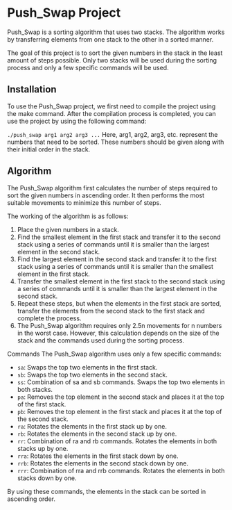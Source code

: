 # Push_Swap Project
Push_Swap is a sorting algorithm that uses two stacks. The algorithm works by transferring elements from one stack to the other in a sorted manner.

The goal of this project is to sort the given numbers in the stack in the least amount of steps possible. Only two stacks will be used during the sorting process and only a few specific commands will be used.

## Installation
To use the Push_Swap project, we first need to compile the project using the make command. After the compilation process is completed, you can use the project by using the following command:

`./push_swap arg1 arg2 arg3 ...`
Here, arg1, arg2, arg3, etc. represent the numbers that need to be sorted. These numbers should be given along with their initial order in the stack.

## Algorithm
The Push_Swap algorithm first calculates the number of steps required to sort the given numbers in ascending order. It then performs the most suitable movements to minimize this number of steps.

The working of the algorithm is as follows:

1. Place the given numbers in a stack.
2. Find the smallest element in the first stack and transfer it to the second stack using a series of commands until it is smaller than the largest element in the second stack.
3. Find the largest element in the second stack and transfer it to the first stack using a series of commands until it is smaller than the smallest element in the first stack.
4. Transfer the smallest element in the first stack to the second stack using a series of commands until it is smaller than the largest element in the second stack.
5. Repeat these steps, but when the elements in the first stack are sorted, transfer the elements from the second stack to the first stack and complete the process.
6. The Push_Swap algorithm requires only 2.5n movements for n numbers in the worst case. However, this calculation depends on the size of the stack and the commands used during the sorting process.

Commands
The Push_Swap algorithm uses only a few specific commands:

* `sa`: Swaps the top two elements in the first stack.
* `sb`: Swaps the top two elements in the second stack.
* `ss`: Combination of sa and sb commands. Swaps the top two elements in both stacks.
* `pa`: Removes the top element in the second stack and places it at the top of the first stack.
* `pb`: Removes the top element in the first stack and places it at the top of the second stack.
* `ra`: Rotates the elements in the first stack up by one.
* `rb`: Rotates the elements in the second stack up by one.
* `rr`: Combination of ra and rb commands. Rotates the elements in both stacks up by one.
* `rra`: Rotates the elements in the first stack down by one.
* `rrb`: Rotates the elements in the second stack down by one.
* `rrr`: Combination of rra and rrb commands. Rotates the elements in both stacks down by one.

By using these commands, the elements in the stack can be sorted in ascending order.

